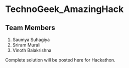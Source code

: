 # TechnoGeek_AmazingHack

Team Members
------------

1. Saumya Suhagiya
2. Sriram Murali
3. Vinoth Balakrishna

Complete solution will be posted here for Hackathon.
